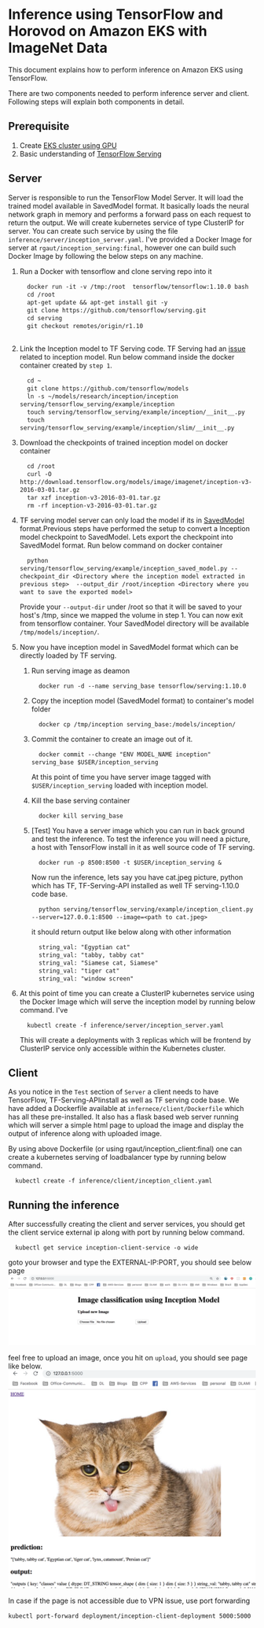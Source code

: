 # Inference using TensorFlow and Horovod on Amazon EKS with ImageNet Data

This document explains how to perform inference on Amazon EKS using TensorFlow. 

There are two components needed to perform inference server and client. Following steps will explain both components in detail.

## Prerequisite
1. Create [EKS cluster using GPU](eks-gpu.md)
1. Basic understanding of [TensorFlow Serving](https://www.tensorflow.org/serving/)

## Server 
Server is responsible to run the TensorFlow Model Server. It will load the trained model available in SavedModel format. It basically loads the neural network graph in memory and performs a forward pass on each request to return the output. We will create kubernetes service of type ClusterIP for server. You can create such service by using the file `inference/server/inception_server.yaml`. I've provided a Docker Image for server at `rgaut/inception_serving:final`, however one can build such Docker Image by following the below steps on any machine.

1. Run a Docker with tensorflow and clone serving repo into it
   ```
     docker run -it -v /tmp:/root  tensorflow/tensorflow:1.10.0 bash
     cd /root
     apt-get update && apt-get install git -y
     git clone https://github.com/tensorflow/serving.git
     cd serving
     git checkout remotes/origin/r1.10
     
   ```

1. Link the Inception model to TF Serving code. TF Serving had an [issue](https://github.com/tensorflow/serving/issues/354) related to inception model. Run below command inside the docker container created by `step 1`.
   ```
     cd ~
     git clone https://github.com/tensorflow/models
     ln -s ~/models/research/inception/inception serving/tensorflow_serving/example/inception
     touch serving/tensorflow_serving/example/inception/__init__.py
     touch serving/tensorflow_serving/example/inception/slim/__init__.py
   ```

1. Download the checkpoints of trained inception model on docker container
   ```
     cd /root
     curl -O http://download.tensorflow.org/models/image/imagenet/inception-v3-2016-03-01.tar.gz
     tar xzf inception-v3-2016-03-01.tar.gz
     rm -rf inception-v3-2016-03-01.tar.gz
   ```

1. TF serving model server can only load the model if its in [SavedModel](https://www.tensorflow.org/guide/saved_model) format.Previous steps have performed the setup to convert a Inception model checkpoint to SavedModel. Lets export the checkpoint into SavedModel format. Run below command on docker container 
   ```
     python serving/tensorflow_serving/example/inception_saved_model.py --checkpoint_dir <Directory where the inception model extracted in previous step>  --output_dir /root/inception <Directory where you want to save the exported model> 
   ```
   Provide your `--output-dir` under /root so that it will be saved to your host's /tmp, since we mapped the volume in step 1. You can now exit from tensorflow container. Your SavedModel directory will be available `/tmp/models/inception/`. 

1. Now you have inception model in SavedModel format which can be directly loaded by TF serving. 
   1. Run serving image as deamon 
      ```
        docker run -d --name serving_base tensorflow/serving:1.10.0
      ```

   1. Copy the inception model (SavedModel format) to container's model folder 
      ```
        docker cp /tmp/inception serving_base:/models/inception/
      ```

   1. Commit the container to create an image out of it.
      ```
        docker commit --change "ENV MODEL_NAME inception" serving_base $USER/inception_serving
      ```

        At this point of time you have server image tagged with `$USER/inception_serving` loaded with inception model. 
  
   1. Kill the base serving container 
      ```
        docker kill serving_base
      ```
 
   1. [Test] You have a server image which you can run in back ground and test the inference. To test the inference you will need a picture, a host with TensorFlow install in it as well source code of TF serving. 
      ``` 
        docker run -p 8500:8500 -t $USER/inception_serving & 
      ```

      Now run the inference, lets say you have cat.jpeg picture, python which has TF, TF-Serving-API installed as well TF serving-1.10.0 code base.

      ```
        python serving/tensorflow_serving/example/inception_client.py --server=127.0.0.1:8500 --image=<path to cat.jpeg>     
      ```
      
      it should return output like below along with other information
      ```
        string_val: "Egyptian cat"
        string_val: "tabby, tabby cat"
        string_val: "Siamese cat, Siamese"
        string_val: "tiger cat"
        string_val: "window screen"
      ```

1. At this point of time you can create a ClusterIP kubernetes service using the Docker Image which will serve the inception model by running below command. I've 
      ```
        kubectl create -f inference/server/inception_server.yaml
      ```
      
      This will create a deployments with 3 replicas which will be frontend by ClusterIP service only accessible within the Kubernetes cluster.
  
## Client

   As you notice in the `Test` section of `Server` a client needs to have TensorFlow, TF-Serving-APIinstall as well as TF serving code base. We have added a Dockerfile available at `infernece/client/Dockerfile` which has all these pre-installed. It also has a flask based web server running which will server a simple html page to upload the image and display the output of inference along with uploaded image. 
 
   By using above Dockerfile (or using rgaut/inception_client:final) one can create a kubernetes serving of loadbalancer type by running below command.

   ```
     kubectl create -f inference/client/inception_client.yaml
   ```

## Running the inference 

   After successfully creating the client and server services, you should get the client service external ip along with port by running below command. 
   ```
     kubectl get service inception-client-service -o wide
   ```
   goto your browser and type the EXTERNAL-IP:PORT, you should see below page
   ![Upload Page](inference-upload.png)
   
   feel free to upload an image, once you hit on `upload`, you should see page like below.
   ![Output Page](inference-output.png)

   In case if the page is not accessible due to VPN issue, use port forwarding
   ```
   kubectl port-forward deployment/inception-client-deployment 5000:5000 
   ```
   